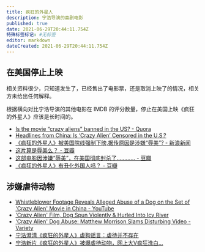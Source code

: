 ```yaml
---
title: 疯狂的外星人
description: 宁浩导演的喜剧电影
published: true
date: 2021-06-29T20:44:11.754Z
特殊标签标记: #无标签
editor: markdown
dateCreated: 2021-06-29T20:44:11.754Z
---
```


## 在美国停止上映

相关资料很少，只知道发生了，已经售出了电影票，还是取消上映了的情况，相关方未给出任何解释。

根据横向对比宁浩导演的其他电影在 IMDB 的评分数量，停止在美国上映《疯狂的外星人》应该是长时间的。

+ [Is the movie “crazy aliens” banned in the US? - Quora](https://www.quora.com/Is-the-movie-crazy-aliens-banned-in-the-US)
+ [Headlines from China: Is ‘Crazy Alien’ Censored in the U.S.? ](https://web.archive.org/web/20210629130346/https://chinafilminsider.com/headlines-from-china-is-crazy-alien-censored-in-the-u-s/)
+ [《疯狂的外星人》被美国院线强制下映,据传原因是涉嫌“辱美”? - 新浪新闻](https://web.archive.org/web/20210629130952/https://k.sina.com.cn/article_6653502198_18c9462f600100dz92.html)
+ [这片算是辱美么？ - 豆瓣](https://movie.douban.com/subject/25986662/discussion/616999408/)
+ [这部电影因涉嫌“辱美”，在美国彻底封杀了………… - 豆瓣](https://movie.douban.com/subject/25986662/discussion/615995006/)
+ [《疯狂的外星人》有丑化外国人吗？ - 豆瓣](https://movie.douban.com/subject/25986662/discussion/615974476/)

## 涉嫌虐待动物

+ [Whistleblower Footage Reveals Alleged Abuse of a Dog on the Set of 'Crazy Alien' Movie in China - YouTube](https://www.youtube.com/watch?v=xsBxlZwS5Qg)
+ ['Crazy Alien' Film, Dog Spun Violently & Hurled Into Icy River](https://web.archive.org/web/20210117040355/https://www.tmz.com/2018/03/15/crazy-alien-german-shepherd-peta/)
+ ['Crazy Alien' Dog Abuse: Matthew Morrison Slams Disturbing Video - Variety](https://web.archive.org/web/20210304135659if_/https://variety.com/2018/film/news/crazy-alien-dog-abuse-matthew-morrison-peta-1202729006/)
+ [宁浩澄清《疯狂的外星人》虐狗谣言：虐待并不存在](https://web.archive.org/web/20210629134801/https://baijiahao.baidu.com/s?id=1624042117737077973)
+ [宁浩新片《疯狂的外星人》被爆虐待动物，网上大V疯狂洗白...](https://web.archive.org/web/20210629134939/https://www.sohu.com/a/225792999_638596)
